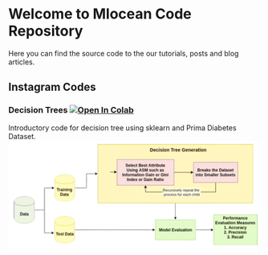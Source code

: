 # Welcome to Mlocean Code Repository
Here you can find the source code to the our tutorials, posts and blog articles.
## Instagram Codes
### Decision Trees [![Open In Colab](https://colab.research.google.com/assets/colab-badge.svg)](https://colab.research.google.com/github/mlocean/mlocean/instagram-codes/blob/master/decisiontrees.ipynb)
Introductory code for decision tree using sklearn and Prima Diabetes Dataset.
![variational autoencoder](imgs/decisiontree.png)
